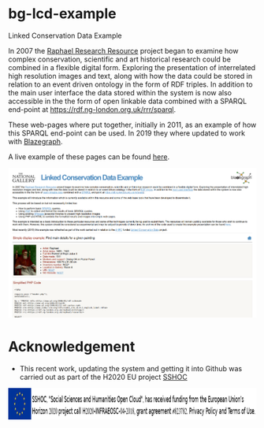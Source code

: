 # bg-lcd-example
Linked Conservation Data Example

In 2007 the [Raphael Research Resource](https://cima.ng-london.org.uk/documentation/) project began to examine how complex conservation, scientific and art historical research could be combined in a flexible digital form. Exploring the presentation of interrelated high resolution images and text, along with how the data could be stored in relation to an event driven ontology in the form of RDF triples. In addition to the main user interface the data stored within the system is now also accessible in the the form of open linkable data combined with a SPARQL end-point at https://rdf.ng-london.org.uk/rrr/sparql.

These web-pages where put together, initially in 2011, as an example of how this SPARQL end-point can be used. In 2019 they where updated to work with [Blazegraph](https://www.blazegraph.com/).

A live example of these pages can be found [here](https://rdf.ng-london.org.uk/workshops/lcd/).

![Example Screenshot](./graphics/LCD%20Blazegraph%20Example.png)

# Acknowledgement
* This recent work, updating the system and getting it into Github was carried out as part of the H2020 EU project [SSHOC](https://sshopencloud.eu/)
<img src="https://github.com/jpadfield/bg-lcd-example/blob/master/graphics/sshoc-eu-tag2.png" height="64" alt="SSHOC Grant Info">

